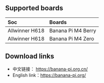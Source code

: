 ## Supported boards

Soc | Boards |
|:--|:--|
| Allwinner H618 | Banana Pi M4 Berry | 
| Allwinner H618 | Banana Pi M4 Zero |

## Download links

- 中文链接：     https://banana-pi.org.cn/
- English link：https://banana-pi.org/
